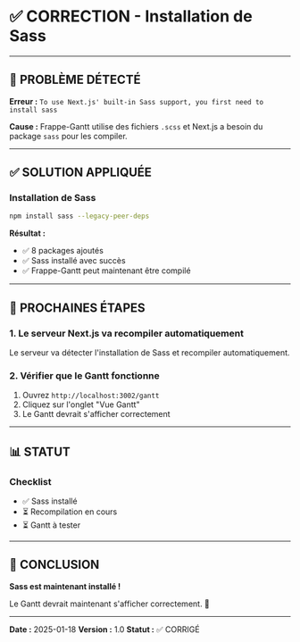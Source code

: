 # ✅ CORRECTION - Installation de Sass

---

## 🔧 PROBLÈME DÉTECTÉ

**Erreur :** `To use Next.js' built-in Sass support, you first need to install sass`

**Cause :** Frappe-Gantt utilise des fichiers `.scss` et Next.js a besoin du package `sass` pour les compiler.

---

## ✅ SOLUTION APPLIQUÉE

### Installation de Sass
```bash
npm install sass --legacy-peer-deps
```

**Résultat :**
- ✅ 8 packages ajoutés
- ✅ Sass installé avec succès
- ✅ Frappe-Gantt peut maintenant être compilé

---

## 🚀 PROCHAINES ÉTAPES

### 1. Le serveur Next.js va recompiler automatiquement
Le serveur va détecter l'installation de Sass et recompiler automatiquement.

### 2. Vérifier que le Gantt fonctionne
1. Ouvrez `http://localhost:3002/gantt`
2. Cliquez sur l'onglet "Vue Gantt"
3. Le Gantt devrait s'afficher correctement

---

## 📊 STATUT

### Checklist
- ✅ Sass installé
- ⏳ Recompilation en cours
- ⏳ Gantt à tester

---

## 🎉 CONCLUSION

**Sass est maintenant installé !**

Le Gantt devrait maintenant s'afficher correctement. 🚀

---

**Date :** 2025-01-18
**Version :** 1.0
**Statut :** ✅ CORRIGÉ

